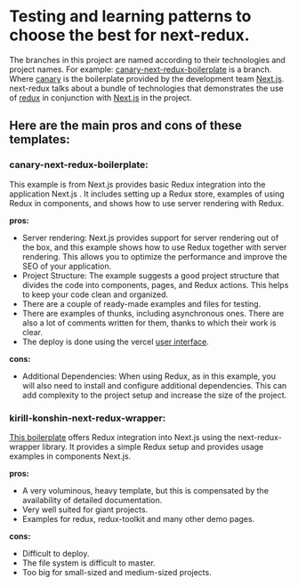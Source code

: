# **Testing and learning patterns to choose the best for next-redux.**

The branches in this project are named according to their technologies and project names.
For example: [canary-next-redux-boilerplate](https://github.com/levil664/choosing-best-boilerplate/tree/canary-next-redux-boilerplate) is a branch.
Where [canary](https://github.com/vercel/next.js/tree/canary) is the boilerplate provided by the development team [Next.js](https://github.com/vercel/next.js).
next-redux talks about a bundle of technologies that demonstrates the use of [redux](https://github.com/reduxjs) in conjunction with [Next.js](https://github.com/vercel/next.js) in the project.

## Here are the main pros and cons of these templates:

### canary-next-redux-boilerplate:
This example is from Next.js provides basic Redux integration into the application Next.js . It includes setting up a Redux store, examples of using Redux in components, and shows how to use server rendering with Redux.

**pros:**
- Server rendering: Next.js provides support for server rendering out of the box, and this example shows how to use Redux together with server rendering. This allows you to optimize the performance and improve the SEO of your application.
- Project Structure: The example suggests a good project structure that divides the code into components, pages, and Redux actions. This helps to keep your code clean and organized.
- There are a couple of ready-made examples and files for testing.
- There are examples of thunks, including asynchronous ones.  There are also a lot of comments written for them, thanks to which their work is clear.
- The deploy is done using the vercel [user interface](https://vercel.com/new/clone?repository-url=https://github.com/vercel/next.js/tree/canary/examples/with-redux&project-name=with-redux&repository-name=with-redux).

**cons:**
- Additional Dependencies: When using Redux, as in this example, you will also need to install and configure additional dependencies. This can add complexity to the project setup and increase the size of the project.

### kirill-konshin-next-redux-wrapper:
[This boilerplate](https://github.com/kirill-konshin/next-redux-wrapper/discussions) offers Redux integration into Next.js using the next-redux-wrapper library. It provides a simple Redux setup and provides usage examples in components Next.js.

**pros:**
- A very voluminous, heavy template, but this is compensated by the availability of detailed documentation.
- Very well suited for giant projects.
- Examples for redux, redux-toolkit and many other demo pages.

**cons:**
- Difficult to deploy.
- The file system is difficult to master.
- Too big for small-sized and medium-sized projects.
